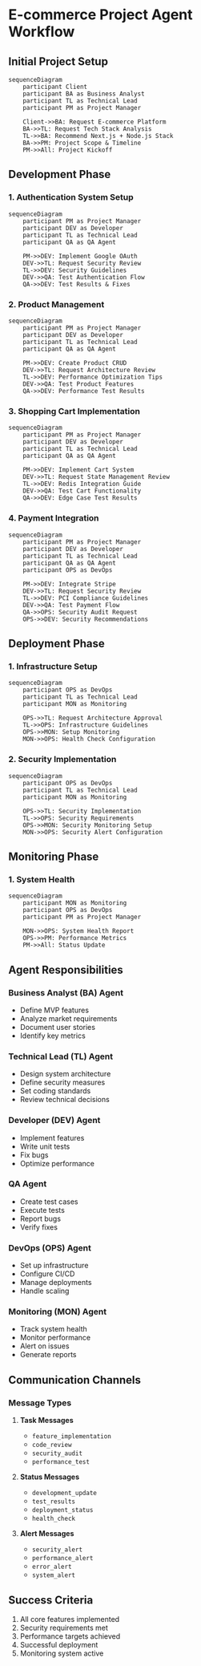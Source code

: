 # E-commerce Project Agent Workflow

## Initial Project Setup

```mermaid
sequenceDiagram
    participant Client
    participant BA as Business Analyst
    participant TL as Technical Lead
    participant PM as Project Manager
    
    Client->>BA: Request E-commerce Platform
    BA->>TL: Request Tech Stack Analysis
    TL->>BA: Recommend Next.js + Node.js Stack
    BA->>PM: Project Scope & Timeline
    PM->>All: Project Kickoff
```

## Development Phase

### 1. Authentication System Setup
```mermaid
sequenceDiagram
    participant PM as Project Manager
    participant DEV as Developer
    participant TL as Technical Lead
    participant QA as QA Agent
    
    PM->>DEV: Implement Google OAuth
    DEV->>TL: Request Security Review
    TL->>DEV: Security Guidelines
    DEV->>QA: Test Authentication Flow
    QA->>DEV: Test Results & Fixes
```

### 2. Product Management
```mermaid
sequenceDiagram
    participant PM as Project Manager
    participant DEV as Developer
    participant TL as Technical Lead
    participant QA as QA Agent
    
    PM->>DEV: Create Product CRUD
    DEV->>TL: Request Architecture Review
    TL->>DEV: Performance Optimization Tips
    DEV->>QA: Test Product Features
    QA->>DEV: Performance Test Results
```

### 3. Shopping Cart Implementation
```mermaid
sequenceDiagram
    participant PM as Project Manager
    participant DEV as Developer
    participant TL as Technical Lead
    participant QA as QA Agent
    
    PM->>DEV: Implement Cart System
    DEV->>TL: Request State Management Review
    TL->>DEV: Redis Integration Guide
    DEV->>QA: Test Cart Functionality
    QA->>DEV: Edge Case Test Results
```

### 4. Payment Integration
```mermaid
sequenceDiagram
    participant PM as Project Manager
    participant DEV as Developer
    participant TL as Technical Lead
    participant QA as QA Agent
    participant OPS as DevOps
    
    PM->>DEV: Integrate Stripe
    DEV->>TL: Request Security Review
    TL->>DEV: PCI Compliance Guidelines
    DEV->>QA: Test Payment Flow
    QA->>OPS: Security Audit Request
    OPS->>DEV: Security Recommendations
```

## Deployment Phase

### 1. Infrastructure Setup
```mermaid
sequenceDiagram
    participant OPS as DevOps
    participant TL as Technical Lead
    participant MON as Monitoring
    
    OPS->>TL: Request Architecture Approval
    TL->>OPS: Infrastructure Guidelines
    OPS->>MON: Setup Monitoring
    MON->>OPS: Health Check Configuration
```

### 2. Security Implementation
```mermaid
sequenceDiagram
    participant OPS as DevOps
    participant TL as Technical Lead
    participant MON as Monitoring
    
    OPS->>TL: Security Implementation
    TL->>OPS: Security Requirements
    OPS->>MON: Security Monitoring Setup
    MON->>OPS: Security Alert Configuration
```

## Monitoring Phase

### 1. System Health
```mermaid
sequenceDiagram
    participant MON as Monitoring
    participant OPS as DevOps
    participant PM as Project Manager
    
    MON->>OPS: System Health Report
    OPS->>PM: Performance Metrics
    PM->>All: Status Update
```

## Agent Responsibilities

### Business Analyst (BA) Agent
- Define MVP features
- Analyze market requirements
- Document user stories
- Identify key metrics

### Technical Lead (TL) Agent
- Design system architecture
- Define security measures
- Set coding standards
- Review technical decisions

### Developer (DEV) Agent
- Implement features
- Write unit tests
- Fix bugs
- Optimize performance

### QA Agent
- Create test cases
- Execute tests
- Report bugs
- Verify fixes

### DevOps (OPS) Agent
- Set up infrastructure
- Configure CI/CD
- Manage deployments
- Handle scaling

### Monitoring (MON) Agent
- Track system health
- Monitor performance
- Alert on issues
- Generate reports

## Communication Channels

### Message Types
1. **Task Messages**
   - `feature_implementation`
   - `code_review`
   - `security_audit`
   - `performance_test`

2. **Status Messages**
   - `development_update`
   - `test_results`
   - `deployment_status`
   - `health_check`

3. **Alert Messages**
   - `security_alert`
   - `performance_alert`
   - `error_alert`
   - `system_alert`

## Success Criteria
1. All core features implemented
2. Security requirements met
3. Performance targets achieved
4. Successful deployment
5. Monitoring system active 